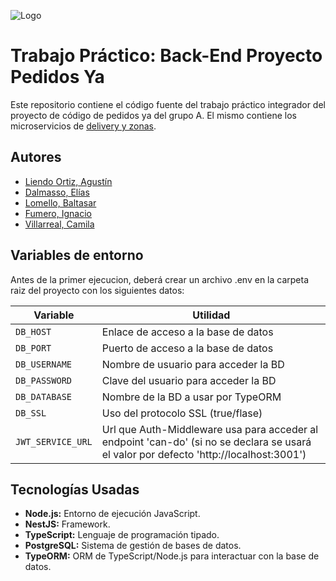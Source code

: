 ![Logo](https://assets.utnba.centrodeelearning.com/public-api/files/dc2d0f00bca3fa40ad36e0e4d873afbb/images)

# Trabajo Práctico: Back-End Proyecto Pedidos Ya

Este repositorio contiene el código fuente del trabajo práctico integrador del proyecto de código de pedidos ya del grupo A. El mismo contiene los microservicios de [delivery y zonas](https://cvirtual.frvm.utn.edu.ar/pluginfile.php/169740/mod_assign/introattachment/0/delivery%20zonas.pdf?forcedownload=1).
## Autores

- [Liendo Ortiz, Agustín](https://github.com/AgusLiendo)
- [Dalmasso, Elías](https://github.com/EliasDalmasso)
- [Lomello, Baltasar](https://github.com/Balti2003)
- [Fumero, Ignacio](https://github.com/Ignaciofumero)
- [Villarreal, Camila](https://github.com/CamiiV)


## Variables de entorno

Antes de la primer ejecucion, deberá crear un archivo .env en la carpeta raiz del proyecto con los siguientes datos:

| Variable              | Utilidad|
| -------------         | ------------- |
| `DB_HOST`             | Enlace de acceso a la base de datos  |
| `DB_PORT`             | Puerto de acceso a la base de datos  |
| `DB_USERNAME`         | Nombre de usuario para acceder la BD |
| `DB_PASSWORD`         | Clave del usuario para acceder la BD |
| `DB_DATABASE`         | Nombre de la BD a usar por TypeORM   |
| `DB_SSL`              | Uso del protocolo SSL (true/flase)   |
| `JWT_SERVICE_URL`     | Url que Auth-Middleware usa para acceder al endpoint 'can-do' (si no se declara se usará el valor por defecto 'http://localhost:3001') |





## Tecnologías Usadas

- __Node.js:__  Entorno de ejecución JavaScript.
- __NestJS:__ Framework.
- __TypeScript:__ Lenguaje de programación tipado.
- __PostgreSQL:__  Sistema de gestión de bases de datos.
- __TypeORM:__ ORM de TypeScript/Node.js para interactuar con la base de datos.

